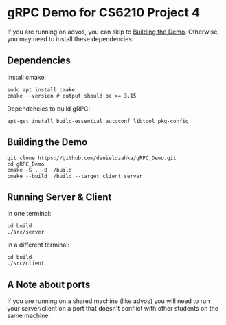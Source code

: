 # gRPC Demo for CS6210 Project 4

If you are running on advos, you can skip to [Building the Demo](#building-the-demo). Otherwise, you may need to install these dependencies:

## Dependencies

Install cmake:
```shell
sudo apt install cmake
cmake --version # output should be >= 3.15
```

Dependencies to build gRPC:
```shell
apt-get install build-essential autoconf libtool pkg-config
```

## Building the Demo
```shell
git clone https://github.com/danieldzahka/gRPC_Demo.git
cd gRPC_Demo
cmake -S . -B ./build
cmake --build ./build --target client server
```

## Running Server & Client

In one terminal:
```shell
cd build
./src/server
```

In a different terminal:
```shell
cd build
./src/client
```

## A Note about ports
If you are running on a shared machine (like advos) you will need to run your server/client on a port that doesn't conflict with other students on the same machine.